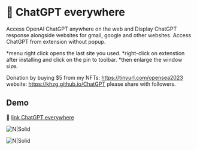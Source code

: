 # 📀 ChatGPT everywhere


Access OpenAI ChatGPT anywhere on the web and Display ChatGPT response alongside websites for gmail, google and other websites.
Access ChatGPT from extension without popup.

*menu right click opens the last site you used.
*right-click on extenstion after installing and click on the pin to toolbar.
*then enlarge the window size.

Donation by buying $5 from my NFTs: https://tinyurl.com/opensea2023
website: https://khzg.github.io/ChatGPT
please share with followers.


##  Demo

🔵 [link ChatGPT everywhere]

![N|Solid](https://addons.mozilla.org/user-media/previews/full/278/278865.png?modified=1676670340)

![N|Solid](https://addons.mozilla.org/user-media/previews/full/278/278821.png?modified=1676610115)

[link ChatGPT everywhere]: <https://addons.mozilla.org/en-US/firefox/addon/chatgpt-everywhere/>



